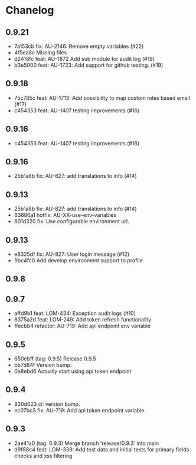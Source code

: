 # Chanelog

## 0.9.21
- 7a153cb fix: AU-2146: Remove empty variables (#22)
- 4f5ea8c Missing files
- d2418fc feat: AU-1872 Add sub module for audit log (#18)
- b3e5000 feat: AU-1723: Add support for github testing. (#19)

## 0.9.18
- 75c785c feat: AU-1713: Add possibility to map custom roles based email (#17)
- c454353 feat: AU-1407 testing improvements (#16)

## 0.9.16
- c454353 feat: AU-1407 testing improvements (#16)

## 0.9.16
- 25b1a8b fix: AU-827: add translations to info (#14)

## 0.9.13
- 25b1a8b fix: AU-827: add translations to info (#14)
- 63686a1 hotfix: AU-XX-use-env-variables
- 801d320 fix: Use configurable environment url.

## 0.9.13
- e8325df fix: AU-827: User login message (#12)
- 9bc4fc0 Add develop environment support to profile


## 0.9.8
## 0.9.7
- affd9b1 feat: LOM-434: Exception audit logs (#10)
- 8375a2d feat: LOM-249: Add token refresh functionality
- ffecbb4 refactor: AU-719: Add api endpoint env variable

## 0.9.5
- 650ebff (tag: 0.9.5) Release 0.9.5
- bb7d84f Version bump.
- 0a8ebd6 Actually start using api token endpoint

## 0.9.4
- 820d623 ci: version bump.
- ec07bc3 fix: AU-719: Add api token endpoint variable.

## 0.9.3
- 2ae41a0 (tag: 0.9.3) Merge branch 'release/0.9.3' into main
- d9f88c4 feat: LOM-339: Add test data and initial tests for primary fields checks and xss filtering
